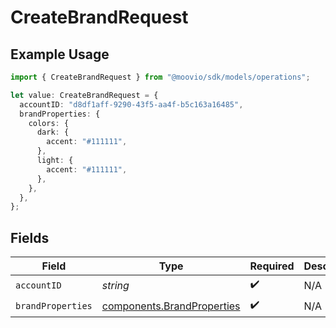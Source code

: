 # CreateBrandRequest

## Example Usage

```typescript
import { CreateBrandRequest } from "@moovio/sdk/models/operations";

let value: CreateBrandRequest = {
  accountID: "d8df1aff-9290-43f5-aa4f-b5c163a16485",
  brandProperties: {
    colors: {
      dark: {
        accent: "#111111",
      },
      light: {
        accent: "#111111",
      },
    },
  },
};
```

## Fields

| Field                                                                    | Type                                                                     | Required                                                                 | Description                                                              |
| ------------------------------------------------------------------------ | ------------------------------------------------------------------------ | ------------------------------------------------------------------------ | ------------------------------------------------------------------------ |
| `accountID`                                                              | *string*                                                                 | :heavy_check_mark:                                                       | N/A                                                                      |
| `brandProperties`                                                        | [components.BrandProperties](../../models/components/brandproperties.md) | :heavy_check_mark:                                                       | N/A                                                                      |